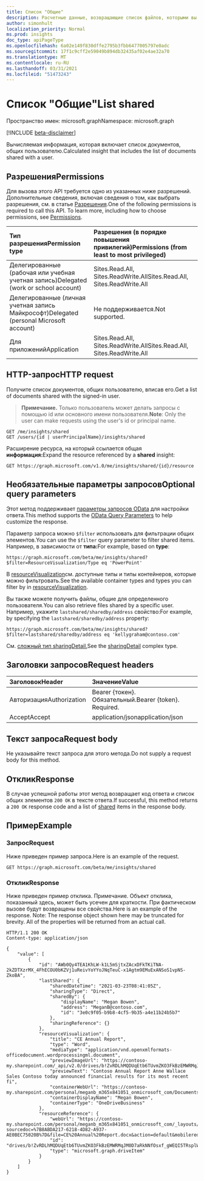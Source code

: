 ```yaml
---
title: Список "Общие"
description: Расчетные данные, возвращающие список файлов, которыми вы поделились с пользователем.
author: simonhult
localization_priority: Normal
ms.prod: insights
doc_type: apiPageType
ms.openlocfilehash: 6a02e149f830dffe2795b3fbb6477005797e0adc
ms.sourcegitcommit: 17f1c9cff2e59049b894db32435af02e4ae32a70
ms.translationtype: MT
ms.contentlocale: ru-RU
ms.lasthandoff: 03/31/2021
ms.locfileid: "51473243"
---
```

# <a name="list-shared"></a><span data-ttu-id="9857c-103">Список "Общие"</span><span class="sxs-lookup"><span data-stu-id="9857c-103">List shared</span></span>

<span data-ttu-id="9857c-104">Пространство имен: microsoft.graph</span><span class="sxs-lookup"><span data-stu-id="9857c-104">Namespace: microsoft.graph</span></span>

[!INCLUDE [beta-disclaimer](../../includes/beta-disclaimer.md)]

<span data-ttu-id="9857c-105">Вычисляемая информация, которая включает список документов, общих пользователю.</span><span class="sxs-lookup"><span data-stu-id="9857c-105">Calculated insight that includes the list of documents shared with a user.</span></span>

## <a name="permissions"></a><span data-ttu-id="9857c-106">Разрешения</span><span class="sxs-lookup"><span data-stu-id="9857c-106">Permissions</span></span>
<span data-ttu-id="9857c-p101">Для вызова этого API требуется одно из указанных ниже разрешений. Дополнительные сведения, включая сведения о том, как выбрать разрешения, см. в статье [Разрешения](/graph/permissions-reference).</span><span class="sxs-lookup"><span data-stu-id="9857c-p101">One of the following permissions is required to call this API. To learn more, including how to choose permissions, see [Permissions](/graph/permissions-reference).</span></span>

|<span data-ttu-id="9857c-109">Тип разрешения</span><span class="sxs-lookup"><span data-stu-id="9857c-109">Permission type</span></span>      | <span data-ttu-id="9857c-110">Разрешения (в порядке повышения привилегий)</span><span class="sxs-lookup"><span data-stu-id="9857c-110">Permissions (from least to most privileged)</span></span>              |
|:--------------------|:---------------------------------------------------------|
|<span data-ttu-id="9857c-111">Делегированные (рабочая или учебная учетная запись)</span><span class="sxs-lookup"><span data-stu-id="9857c-111">Delegated (work or school account)</span></span> | <span data-ttu-id="9857c-112">Sites.Read.All, Sites.ReadWrite.All</span><span class="sxs-lookup"><span data-stu-id="9857c-112">Sites.Read.All, Sites.ReadWrite.All</span></span>    |
|<span data-ttu-id="9857c-113">Делегированные (личная учетная запись Майкрософт)</span><span class="sxs-lookup"><span data-stu-id="9857c-113">Delegated (personal Microsoft account)</span></span> | <span data-ttu-id="9857c-114">Не поддерживается.</span><span class="sxs-lookup"><span data-stu-id="9857c-114">Not supported.</span></span>    |
|<span data-ttu-id="9857c-115">Для приложений</span><span class="sxs-lookup"><span data-stu-id="9857c-115">Application</span></span> | <span data-ttu-id="9857c-116">Sites.Read.All, Sites.ReadWrite.All</span><span class="sxs-lookup"><span data-stu-id="9857c-116">Sites.Read.All, Sites.ReadWrite.All</span></span> |

## <a name="http-request"></a><span data-ttu-id="9857c-117">HTTP-запрос</span><span class="sxs-lookup"><span data-stu-id="9857c-117">HTTP request</span></span>
<span data-ttu-id="9857c-118">Получите список документов, общих пользователю, вписав его.</span><span class="sxs-lookup"><span data-stu-id="9857c-118">Get a list of documents shared with the signed-in user.</span></span>

><span data-ttu-id="9857c-119">**Примечание.** Только пользователь может делать запросы с помощью id или основного имени пользователя.</span><span class="sxs-lookup"><span data-stu-id="9857c-119">**Note**: Only the user can make requests using the user's id or principal name.</span></span>

```http
GET /me/insights/shared
GET /users/{id | userPrincipalName}/insights/shared
```

<span data-ttu-id="9857c-120">Расширение ресурса, на который ссылается общая **информация:**</span><span class="sxs-lookup"><span data-stu-id="9857c-120">Expand the resource referenced by a **shared** insight:</span></span>
```http
GET https://graph.microsoft.com/v1.0/me/insights/shared/{id}/resource
```

## <a name="optional-query-parameters"></a><span data-ttu-id="9857c-121">Необязательные параметры запросов</span><span class="sxs-lookup"><span data-stu-id="9857c-121">Optional query parameters</span></span>
<span data-ttu-id="9857c-122">Этот метод поддерживает [параметры запросов OData](/graph/query-parameters) для настройки ответа.</span><span class="sxs-lookup"><span data-stu-id="9857c-122">This method supports the [OData Query Parameters](/graph/query-parameters) to help customize the response.</span></span>

<span data-ttu-id="9857c-123">Параметр запроса можно `$filter` использовать для фильтрации общих элементов.</span><span class="sxs-lookup"><span data-stu-id="9857c-123">You can use the `$filter` query parameter to filter shared items.</span></span> <span data-ttu-id="9857c-124">Например, в зависимости от **типа:**</span><span class="sxs-lookup"><span data-stu-id="9857c-124">For example, based on **type**:</span></span>

`https://graph.microsoft.com/beta/me/insights/shared?$filter=ResourceVisualization/Type eq 'PowerPoint'`

<span data-ttu-id="9857c-125">В [resourceVisualization](../resources/insights-resourcevisualization.md)см. доступные типы и типы контейнеров, которые можно фильтровать.</span><span class="sxs-lookup"><span data-stu-id="9857c-125">See the available container types and types you can filter by in [resourceVisualization](../resources/insights-resourcevisualization.md).</span></span>

<span data-ttu-id="9857c-126">Вы также можете получить файлы, общие для определенного пользователя.</span><span class="sxs-lookup"><span data-stu-id="9857c-126">You can also retrieve files shared by a specific user.</span></span> <span data-ttu-id="9857c-127">Например, укажите `lastshared/sharedby/address` свойство:</span><span class="sxs-lookup"><span data-stu-id="9857c-127">For example, by specifying the `lastshared/sharedby/address` property:</span></span>

`https://graph.microsoft.com/beta/me/insights/shared?$filter=lastshared/sharedby/address eq 'kellygraham@contoso.com'`

<span data-ttu-id="9857c-128">См. [сложный тип sharingDetail.](../resources/insights-sharingdetail.md)</span><span class="sxs-lookup"><span data-stu-id="9857c-128">See the [sharingDetail](../resources/insights-sharingdetail.md) complex type.</span></span>


## <a name="request-headers"></a><span data-ttu-id="9857c-129">Заголовки запросов</span><span class="sxs-lookup"><span data-stu-id="9857c-129">Request headers</span></span>
| <span data-ttu-id="9857c-130">Заголовок</span><span class="sxs-lookup"><span data-stu-id="9857c-130">Header</span></span>       |  <span data-ttu-id="9857c-131">Значение</span><span class="sxs-lookup"><span data-stu-id="9857c-131">Value</span></span>|
|:-------------|:------|
| <span data-ttu-id="9857c-132">Авторизация</span><span class="sxs-lookup"><span data-stu-id="9857c-132">Authorization</span></span>  | <span data-ttu-id="9857c-p104">Bearer {токен}. Обязательный.</span><span class="sxs-lookup"><span data-stu-id="9857c-p104">Bearer {token}. Required.</span></span>|
| <span data-ttu-id="9857c-135">Accept</span><span class="sxs-lookup"><span data-stu-id="9857c-135">Accept</span></span>  | <span data-ttu-id="9857c-136">application/json</span><span class="sxs-lookup"><span data-stu-id="9857c-136">application/json</span></span>|

## <a name="request-body"></a><span data-ttu-id="9857c-137">Текст запроса</span><span class="sxs-lookup"><span data-stu-id="9857c-137">Request body</span></span>
<span data-ttu-id="9857c-138">Не указывайте текст запроса для этого метода.</span><span class="sxs-lookup"><span data-stu-id="9857c-138">Do not supply a request body for this method.</span></span>

## <a name="response"></a><span data-ttu-id="9857c-139">Отклик</span><span class="sxs-lookup"><span data-stu-id="9857c-139">Response</span></span>

<span data-ttu-id="9857c-140">В случае успешной работы этот метод возвращает код ответа и список общих элементов `200 OK` в тексте [](../resources/insights-shared.md) ответа.</span><span class="sxs-lookup"><span data-stu-id="9857c-140">If successful, this method returns a `200 OK` response code and a list of [shared](../resources/insights-shared.md) items in the response body.</span></span>

## <a name="example"></a><span data-ttu-id="9857c-141">Пример</span><span class="sxs-lookup"><span data-stu-id="9857c-141">Example</span></span>

### <a name="request"></a><span data-ttu-id="9857c-142">Запрос</span><span class="sxs-lookup"><span data-stu-id="9857c-142">Request</span></span>

<span data-ttu-id="9857c-143">Ниже приведен пример запроса.</span><span class="sxs-lookup"><span data-stu-id="9857c-143">Here is an example of the request.</span></span>

```http
GET https://graph.microsoft.com/beta/me/insights/shared
```

### <a name="response"></a><span data-ttu-id="9857c-144">Отклик</span><span class="sxs-lookup"><span data-stu-id="9857c-144">Response</span></span>

<span data-ttu-id="9857c-p105">Ниже приведен пример отклика. Примечание. Объект отклика, показанный здесь, может быть усечен для краткости. При фактическом вызове будут возвращены все свойства.</span><span class="sxs-lookup"><span data-stu-id="9857c-p105">Here is an example of the response. Note: The response object shown here may be truncated for brevity. All of the properties will be returned from an actual call.</span></span>

```http
HTTP/1.1 200 OK
Content-type: application/json

{
    "value": [
        {
            "id": "AWb0Qy4TEA1KhLW-k1L5mSjtxZAcxDFkTKiTNA-2kZDTXzrMX_4FhECOU0bKZVj1uReivYoYYoJNqTeuC-x1Agtm9EMuExANSoS1vpNS-ZkoBA",
            "lastShared": {
                "sharedDateTime": "2021-03-23T08:41:05Z",
                "sharingType": "Direct",
                "sharedBy": {
                    "displayName": "Megan Bowen",
                    "address": "MeganB@contoso.com",
                    "id": "3e0c9f05-b9b8-4cf5-9b35-a4e11b24b5b7"
                },
                "sharingReference": {}
            },
            "resourceVisualization": {
                "title": "CE Annual Report",
                "type": "Word",
                "mediaType": "application/vnd.openxmlformats-officedocument.wordprocessingml.document",
                "previewImageUrl": "https://contoso-my.sharepoint.com/_api/v2.0/drives/b!ZvRDLhMQDUqEtb6TUvmZKO3FkBzEMWRMqJM0D7aRkNNfOsxf_gWEQI5TRsplWPW5/items/01K6ZMU4QXUK6YUGDCQJG2SN5OBPWHKAQL/thumbnails/0/small/thumbnailContent",
                "previewText": "Contoso Annual Report Anne Wallace Sales Contoso today announced financial results for its most recent fi",
                "containerWebUrl": "https://contoso-my.sharepoint.com/personal/meganb_m365x841051_onmicrosoft_com/Documents/Forms/All.aspx",
                "containerDisplayName": "Megan Bowen",
                "containerType": "OneDriveBusiness"
            },
            "resourceReference": {
                "webUrl": "https://contoso-my.sharepoint.com/personal/meganb_m365x841051_onmicrosoft_com/_layouts/15/Doc.aspx?sourcedoc=%7B8ABDA217-6218-4D82-A937-AE0BEC75020B%7D&file=CE%20Annual%20Report.docx&action=default&mobileredirect=true&DefaultItemOpen=1",
                "id": "drives/b!ZvRDLhMQDUqEtb6TUvmZKO3FkBzEMWRMqJM0D7aRkNNfOsxf_gWEQI5TRsplWPW5/items/01K6ZMU4QXUK6YUGDCQJG2SN5OBPWHKAQL",
                "type": "microsoft.graph.driveItem"
            }
        }
    ]
}
```
